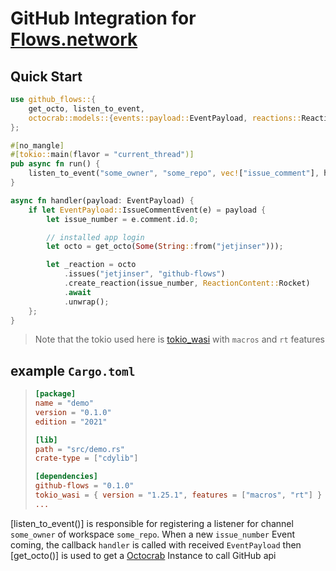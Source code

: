 # GitHub Integration for [Flows.network](https://test.flows.network)

## Quick Start

```rust
use github_flows::{
    get_octo, listen_to_event,
    octocrab::models::{events::payload::EventPayload, reactions::ReactionContent},
};

#[no_mangle]
#[tokio::main(flavor = "current_thread")]
pub async fn run() {
    listen_to_event("some_owner", "some_repo", vec!["issue_comment"], handler).await;
}

async fn handler(payload: EventPayload) {
    if let EventPayload::IssueCommentEvent(e) = payload {
        let issue_number = e.comment.id.0;

        // installed app login
        let octo = get_octo(Some(String::from("jetjinser")));

        let _reaction = octo
            .issues("jetjinser", "github-flows")
            .create_reaction(issue_number, ReactionContent::Rocket)
            .await
            .unwrap();
    };
}
```

> Note that the tokio used here is
> [tokio_wasi](https://docs.rs/tokio_wasi/latest/tokio/)
> with `macros` and `rt` features

## example `Cargo.toml`

> ```toml
> [package]
> name = "demo"
> version = "0.1.0"
> edition = "2021"
>
> [lib]
> path = "src/demo.rs"
> crate-type = ["cdylib"]
>
> [dependencies]
> github-flows = "0.1.0"
> tokio_wasi = { version = "1.25.1", features = ["macros", "rt"] }
> ...
> ```

[listen_to_event()] is responsible for registering a listener for
channel `some_owner` of workspace `some_repo`. When a new `issue_number` Event
coming, the callback `handler` is called with received
`EventPayload` then [get_octo()] is used to get a
[Octocrab](https://docs.rs/octocrab/latest/octocrab/struct.Octocrab.html)
Instance to call GitHub api
